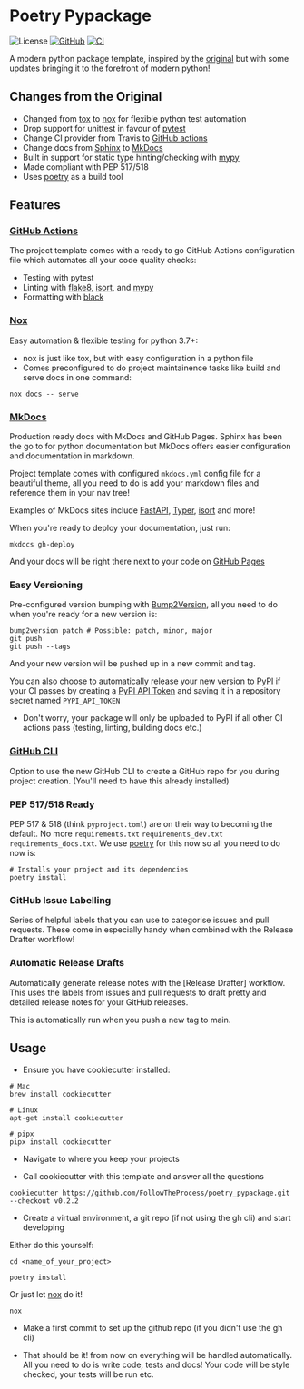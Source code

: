 # Poetry Pypackage

![License](https://img.shields.io/github/license/FollowTheProcess/poetry_pypackage.svg)
[![GitHub](https://img.shields.io/github/v/release/FollowTheProcess/poetry_pypackage?logo=github&sort=semver)](https://github.com/FollowTheProcess/poetry_pypackage)
[![CI](https://github.com/FollowTheProcess/poetry_pypackage/workflows/CI/badge.svg)](https://github.com/FollowTheProcess/poetry_pypackage/actions?query=workflow%3ACI)

A modern python package template, inspired by the [original] but with some updates bringing it to the forefront of modern python!

## Changes from the Original

* Changed from [tox] to [nox] for flexible python test automation
* Drop support for unittest in favour of [pytest]
* Change CI provider from Travis to [GitHub actions]
* Change docs from [Sphinx] to [MkDocs]
* Built in support for static type hinting/checking with [mypy]
* Made compliant with PEP 517/518
* Uses [poetry] as a build tool

## Features

### [GitHub Actions]

The project template comes with a ready to go GitHub Actions configuration file which automates all your code quality checks:

* Testing with pytest
* Linting with [flake8], [isort], and [mypy]
* Formatting with [black]

### [Nox]

Easy automation & flexible testing for python 3.7+:

* nox is just like tox, but with easy configuration in a python file
* Comes preconfigured to do project maintainence tasks like build and serve docs in one command:

``` shell
nox docs -- serve
```

### [MkDocs]

Production ready docs with MkDocs and GitHub Pages. Sphinx has been the go to for python documentation but MkDocs offers easier configuration and documentation in markdown.

Project template comes with configured `mkdocs.yml` config file for a beautiful theme, all you need to do is add your markdown files and reference them in your nav tree!

Examples of MkDocs sites include [FastAPI], [Typer], [isort] and more!

When you're ready to deploy your documentation, just run:

``` shell
mkdocs gh-deploy
```

And your docs will be right there next to your code on [GitHub Pages]

### Easy Versioning

Pre-configured version bumping with [Bump2Version], all you need to do when you're ready for a new version is:

``` shell
bump2version patch # Possible: patch, minor, major
git push
git push --tags
```

And your new version will be pushed up in a new commit and tag.

You can also choose to automatically release your new version to [PyPI] if your CI passes by creating a [PyPI API Token] and saving it in a repository secret named `PYPI_API_TOKEN`

* Don't worry, your package will only be uploaded to PyPI if all other CI actions pass (testing, linting, building docs etc.)

### [GitHub CLI]

Option to use the new GitHub CLI to create a GitHub repo for you during project creation. (You'll need to have this already installed)

### PEP 517/518 Ready

PEP 517 & 518 (think `pyproject.toml`) are on their way to becoming the default. No more `requirements.txt` `requirements_dev.txt` `requirements_docs.txt`. We use [poetry] for this now so all you need to do now is:

``` shell
# Installs your project and its dependencies
poetry install
```

### GitHub Issue Labelling

Series of helpful labels that you can use to categorise issues and pull requests. These come in especially handy when combined with the Release Drafter workflow!

### Automatic Release Drafts

Automatically generate release notes with the [Release Drafter] workflow. This uses the labels from issues and pull requests to draft pretty and detailed release notes for your GitHub releases.

This is automatically run when you push a new tag to main.

## Usage

* Ensure you have cookiecutter installed:

``` shell
# Mac
brew install cookiecutter

# Linux
apt-get install cookiecutter

# pipx
pipx install cookiecutter
```

* Navigate to where you keep your projects

* Call cookiecutter with this template and answer all the questions

``` shell
cookiecutter https://github.com/FollowTheProcess/poetry_pypackage.git --checkout v0.2.2
```

* Create a virtual environment, a git repo (if not using the gh cli) and start developing

Either do this yourself:

``` shell
cd <name_of_your_project>

poetry install
```

Or just let [nox] do it!

``` shell
nox
```

* Make a first commit to set up the github repo (if you didn't use the gh cli)

* That should be it! from now on everything will be handled automatically. All you need to do is write code, tests and docs! Your code will be style checked, your tests will be run etc.

[original]: https://github.com/audreyfeldroy/cookiecutter-pypackage
[tox]: https://tox.readthedocs.io/en/latest/
[nox]: https://nox.thea.codes/en/stable/
[pytest]: https://docs.pytest.org/en/stable/
[GitHub actions]: https://docs.github.com/en/free-pro-team@latest/actions
[Sphinx]: https://www.sphinx-doc.org/en/master/
[MkDocs]: https://www.mkdocs.org
[Bump2Version]: https://pypi.org/project/bump2version/
[GitHub CLI]: https://cli.github.com
[PyPI]: https://pypi.org
[flake8]: https://flake8.pycqa.org/en/latest/
[isort]: https://pycqa.github.io/isort/
[black]: https://black.readthedocs.io/en/stable/
[mypy]: https://mypy.readthedocs.io/en/stable/
[FastAPI]: https://fastapi.tiangolo.com
[Typer]: https://typer.tiangolo.com
[GitHub Pages]: https://pages.github.com
[PyPI API Token]: https://pypi.org/help/#apitoken
[poetry]: https://python-poetry.org
